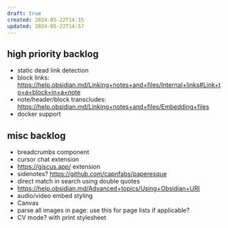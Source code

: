 ```yaml
---
draft: true
created: 2024-05-22T14:15
updated: 2024-05-22T14:57
---
```


## high priority backlog

- static dead link detection
- block links: https://help.obsidian.md/Linking+notes+and+files/Internal+links#Link+to+a+block+in+a+note
- note/header/block transcludes: https://help.obsidian.md/Linking+notes+and+files/Embedding+files
- docker support

## misc backlog

- breadcrumbs component
- cursor chat extension
- https://giscus.app/ extension
- sidenotes? https://github.com/capnfabs/paperesque
- direct match in search using double quotes
- https://help.obsidian.md/Advanced+topics/Using+Obsidian+URI
- audio/video embed styling
- Canvas
- parse all images in page: use this for page lists if applicable?
- CV mode? with print stylesheet
